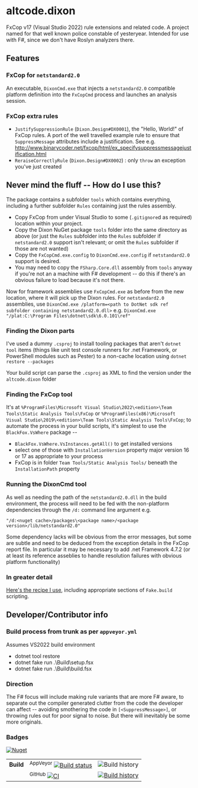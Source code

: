 # altcode.dixon
FxCop v17 (Visual Studio 2022) rule extensions and related code.  A project named for that well known police constable of yesteryear.  Intended for use with F#, since we don't have Roslyn analyzers there.

## Features
### FxCop for `netstandard2.0`

An executable, `DixonCmd.exe` that injects a `netstandard2.0` compatible platform definition into the `FxCopCmd` process and launches an analysis session.

### FxCop extra rules
* `JustifySuppressionRule` (`Dixon.Design#DX0001`), the "Hello, World!" of FxCop rules.  A port of the well travelled example rule to ensure that `SuppressMessage` attributes include a justification.  See e.g. http://www.binarycoder.net/fxcop/html/ex_specifysuppressmessagejustification.html
* `ReraiseCorrectlyRule` (`Dixon.Design#DX0002`) : only `throw` an exception you've just created

## Never mind the fluff -- How do I use this?

The package contains a subfolder `tools` which contains everything, including a further subfolder `Rules` containing just the rules assembly.

* Copy FxCop from under Visual Studio to some (`.gitignore`d as required) location within your project. 
* Copy the Dixon NuGet package `tools` folder into the same directory as above (or just the `Rules` subfolder into the `Rules` subfolder if `netstandard2.0` support isn't relevant; or omit the `Rules` subfolder if those are not wanted)
* Copy the `FxCopCmd.exe.config` to `DixonCmd.exe.config` if `netstandard2.0` support is desired.
* You may need to copy the `FSharp.Core.dll` assembly from `tools` anyway if you're not an a machine with F# development -- do this if there's an obvious failure to load because it's not there.

Now for framework assemblies use `FxCopCmd.exe` as before from the new location, where it will pick up the Dixon rules.  For `netstandard2.0` assemblies, use `DixonCmd.exe /platform=<path to DotNet sdk ref subfolder containing netstandard2.0.dll>` e.g. `DixonCmd.exe "/plat:C:\Program Files\dotnet\sdk\6.0.101\ref"`

### Finding the Dixon parts

I've used a dummy `.csproj` to install tooling packages that aren't `dotnet tool` items (things like unit test console runners for .net Framework, or PowerShell modules such as Pester) to a non-cache location using `dotnet restore --packages`

Your build script can parse the `.csproj` as XML to find the version under the `altcode.dixon` folder

### Finding the FxCop tool

It's at `%ProgramFiles\Microsoft Visual Studio\2022\<edition>\Team Tools\Static Analysis Tools\FxCop` or
`%ProgramFiles(x86)\Microsoft Visual Studio\2019\<edition>\Team Tools\Static Analysis Tools\FxCop`; to automate the process in your build scripts, it's simplest to use the `BlackFox.VsWhere` package --

* `BlackFox.VsWhere.VsInstances.getAll()` to get installed versions
* select one of those with `InstallationVersion` property major version 16 or 17 as appropriate to your process
* FxCop is in folder `Team Tools/Static Analysis Tools/` beneath the `InstallationPath` property

### Running the DixonCmd tool

As well as needing the path of the `netstandard2.0.dll` in the build environment, the process will need to be fed with the non-platform dependencies through the `/d:` command line argument e.g.
```
"/d:<nuget cache>/packages\<package name>/<package version>/lib/netstandard2.0"
```

Some dependency lacks will be obvious from the error messages, but some are subtle and need to be deduced from the exception details in the FxCop report file.  In particular it may be necessary to add .net Framework 4.7.2 (or at least its reference asseblies to handle resolution failures with obvious platform functionality)

### In greater detail

[Here's the recipe I use](https://github.com/SteveGilham/altcode.dixon/wiki), including appropriate sections of `Fake.build` scripting.

## Developer/Contributor info

### Build process from trunk as per `appveyor.yml`

Assumes VS2022 build environment

* dotnet tool restore
* dotnet fake run .\Build\setup.fsx
* dotnet fake run .\Build\build.fsx

### Direction
The F# focus will include making rule variants that are more F# aware, to separate out the compiler generated clutter from the code the developer can affect -- avoiding smothering the code in `[<SuppressMessage>]`, or throwing rules out for poor signal to noise.  But there will inevitably be some more originals.

### Badges
[![Nuget](https://buildstats.info/nuget/altcode.dixon?includePreReleases=true)](https://www.nuget.org/packages/altcode.dixon)

| | | |
| --- | --- | --- | 
| **Build** | <sup>AppVeyor</sup> [![Build status](https://img.shields.io/appveyor/ci/SteveGilham/altcode-dixon.svg)](https://ci.appveyor.com/project/SteveGilham/altcode-dixon) | ![Build history](https://buildstats.info/appveyor/chart/SteveGilham/altcode-dixon) 
| |<sup>GitHub</sup> [![CI](https://github.com/SteveGilham/altcode.dixon/workflows/CI/badge.svg)](https://github.com/SteveGilham/altcode.dixon/actions?query=workflow%3ACI) | [![Build history](https://buildstats.info/github/chart/SteveGilham/altcode.dixon?branch=master)](https://buildstats.info/github/chart/SteveGilham/altcode.dixon?branch=master)

